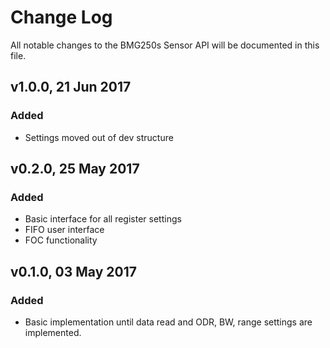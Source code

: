 # Change Log
All notable changes to the BMG250s Sensor API will be documented in this file.

## v1.0.0, 21 Jun 2017
### Added 
- Settings moved out of dev structure

## v0.2.0, 25 May 2017
### Added 
- Basic interface for all register settings
- FIFO user interface 
- FOC functionality

## v0.1.0, 03 May 2017
### Added 
- Basic implementation until data read and ODR, BW, range settings are implemented.